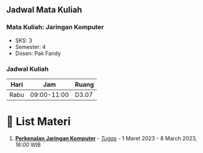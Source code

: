 ## Jadwal Mata Kuliah

### Mata Kuliah: Jaringan Komputer

- SKS: 3
- Semester: 4
- Dosen: Pak Fandy

### Jadwal Kuliah

| Hari | Jam         | Ruang |
| ---- | ----------- | ----- |
| Rabu | 09:00-11:00 | D3.07 |

# 🚀 List Materi

1.  [**Perkenalan Jaringan Komputer**](/materi/jaringan-komputer/week-2/) - [_Tugas_](https://github.com/Code-Knights/campus/issues/1) - 1 Maret 2023 - 8 March 2023, _16:00_ WIB
